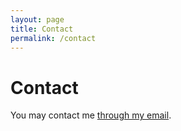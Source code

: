 ```yaml
---
layout: page
title: Contact
permalink: /contact
---
```


# Contact

You may contact me [through my email](mailto:).
